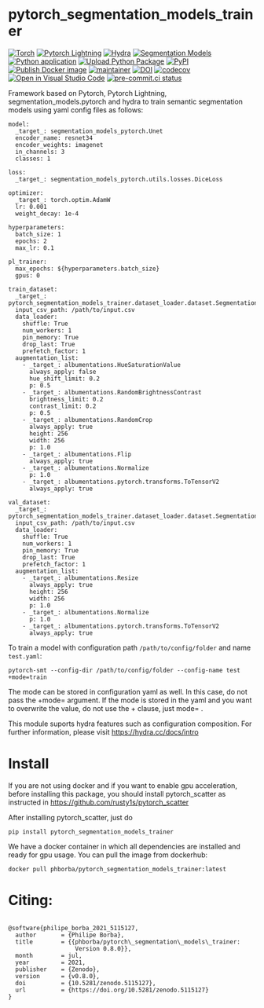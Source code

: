 # pytorch_segmentation_models_trainer


[![Torch](https://img.shields.io/badge/-PyTorch-red?logo=pytorch&labelColor=gray)](https://pytorch.org/get-started/locally/)
[![Pytorch Lightning](https://img.shields.io/badge/code-Lightning-blueviolet)](https://pytorchlightning.ai/)
[![Hydra](https://img.shields.io/badge/conf-hydra-blue)](https://hydra.cc/)
[![Segmentation Models](https://img.shields.io/badge/models-segmentation_models_pytorch-yellow)](https://github.com/qubvel/segmentation_models.pytorch)
[![Python application](https://github.com/phborba/pytorch_segmentation_models_trainer/actions/workflows/python-app.yml/badge.svg)](https://github.com/phborba/pytorch_segmentation_models_trainer/actions/workflows/python-app.yml)
[![Upload Python Package](https://github.com/phborba/pytorch_segmentation_models_trainer/actions/workflows/python-publish.yml/badge.svg)](https://github.com/phborba/pytorch_segmentation_models_trainer/actions/workflows/python-publish.yml)
[![PyPI](https://img.shields.io/pypi/v/pytorch-segmentation-models-trainer)](https://pypi.org/project/pytorch-segmentation-models-trainer/)
[![Publish Docker image](https://github.com/phborba/pytorch_segmentation_models_trainer/actions/workflows/docker-publish.yml/badge.svg)](https://github.com/phborba/pytorch_segmentation_models_trainer/actions/workflows/docker-publish.yml)
[![maintainer](https://img.shields.io/badge/maintainer-phborba-blue.svg)](https://github.com/phborba)
[![DOI](https://zenodo.org/badge/DOI/10.5281/zenodo.4573996.svg)](https://doi.org/10.5281/zenodo.4573996)
[![codecov](https://codecov.io/gh/phborba/pytorch_segmentation_models_trainer/branch/main/graph/badge.svg?token=PRJL5GVOL2)](https://codecov.io/gh/phborba/pytorch_segmentation_models_trainer)
[![Open in Visual Studio Code](https://open.vscode.dev/badges/open-in-vscode.svg)](https://open.vscode.dev/phborba/pytorch_segmentation_models_trainer)
[![pre-commit.ci status](https://results.pre-commit.ci/badge/github/phborba/pytorch_segmentation_models_trainer/main.svg)](https://results.pre-commit.ci/latest/github/phborba/pytorch_segmentation_models_trainer/main)


Framework based on Pytorch, Pytorch Lightning,  segmentation_models.pytorch and hydra to train semantic segmentation models using yaml config files as follows:

```
model:
  _target_: segmentation_models_pytorch.Unet
  encoder_name: resnet34
  encoder_weights: imagenet
  in_channels: 3
  classes: 1

loss:
  _target_: segmentation_models_pytorch.utils.losses.DiceLoss

optimizer:
  _target_: torch.optim.AdamW
  lr: 0.001
  weight_decay: 1e-4

hyperparameters:
  batch_size: 1
  epochs: 2
  max_lr: 0.1

pl_trainer:
  max_epochs: ${hyperparameters.batch_size}
  gpus: 0

train_dataset:
  _target_: pytorch_segmentation_models_trainer.dataset_loader.dataset.SegmentationDataset
  input_csv_path: /path/to/input.csv
  data_loader:
    shuffle: True
    num_workers: 1
    pin_memory: True
    drop_last: True
    prefetch_factor: 1
  augmentation_list:
    - _target_: albumentations.HueSaturationValue
      always_apply: false
      hue_shift_limit: 0.2
      p: 0.5
    - _target_: albumentations.RandomBrightnessContrast
      brightness_limit: 0.2
      contrast_limit: 0.2
      p: 0.5
    - _target_: albumentations.RandomCrop
      always_apply: true
      height: 256
      width: 256
      p: 1.0
    - _target_: albumentations.Flip
      always_apply: true
    - _target_: albumentations.Normalize
      p: 1.0
    - _target_: albumentations.pytorch.transforms.ToTensorV2
      always_apply: true

val_dataset:
  _target_: pytorch_segmentation_models_trainer.dataset_loader.dataset.SegmentationDataset
  input_csv_path: /path/to/input.csv
  data_loader:
    shuffle: True
    num_workers: 1
    pin_memory: True
    drop_last: True
    prefetch_factor: 1
  augmentation_list:
    - _target_: albumentations.Resize
      always_apply: true
      height: 256
      width: 256
      p: 1.0
    - _target_: albumentations.Normalize
      p: 1.0
    - _target_: albumentations.pytorch.transforms.ToTensorV2
      always_apply: true
```

To train a model with configuration path ```/path/to/config/folder``` and name ```test.yaml```:

```
pytorch-smt --config-dir /path/to/config/folder --config-name test +mode=train
```

The mode can be stored in configuration yaml as well. In this case, do not pass the +mode= argument. If the mode is stored in the yaml and you want to overwrite the value, do not use the + clause, just mode= .

This module suports hydra features such as configuration composition. For further information, please visit https://hydra.cc/docs/intro

# Install

If you are not using docker and if you want to enable gpu acceleration, before installing this package, you should install pytorch_scatter as instructed in https://github.com/rusty1s/pytorch_scatter

After installing pytorch_scatter, just do

```
pip install pytorch_segmentation_models_trainer
```

We have a docker container in which all dependencies are installed and ready for gpu usage. You can pull the image from dockerhub:

```
docker pull phborba/pytorch_segmentation_models_trainer:latest
```

# Citing:

```

@software{philipe_borba_2021_5115127,
  author       = {Philipe Borba},
  title        = {{phborba/pytorch\_segmentation\_models\_trainer:
                   Version 0.8.0}},
  month        = jul,
  year         = 2021,
  publisher    = {Zenodo},
  version      = {v0.8.0},
  doi          = {10.5281/zenodo.5115127},
  url          = {https://doi.org/10.5281/zenodo.5115127}
}

